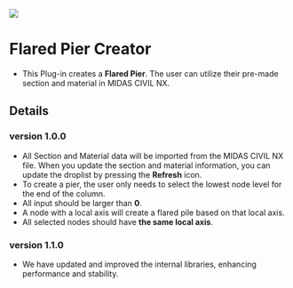 ![](https://hubs.ly/Q02hx6f30)

# Flared Pier Creator

- This Plug-in creates a **Flared Pier**. The user can utilize their pre-made section and material in MIDAS CIVIL NX.

## Details

### version 1.0.0

- All Section and Material data will be imported from the MIDAS CIVIL NX file. When you update the section and material information, you can update the droplist by pressing the **Refresh** icon.
- To create a pier, the user only needs to select the lowest node level for the end of the column.
- All input should be larger than **0**.
- A node with a local axis will create a flared pile based on that local axis.
- All selected nodes should have **the same local axis**.

### version 1.1.0

- We have updated and improved the internal libraries, enhancing performance and stability.
